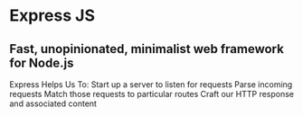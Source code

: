 # Express JS
## Fast, unopinionated, minimalist web framework for Node.js

Express Helps Us To:
Start up a server to listen for requests
Parse incoming requests
Match those requests to particular routes
Craft our HTTP response and associated content
